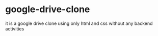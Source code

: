 # google-drive-clone
it is a google drive clone using only html and css without any backend activities
